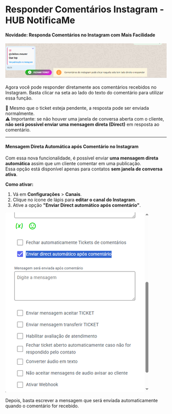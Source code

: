 # Responder Comentários Instagram - HUB NotificaMe

#### Novidade: Responda Comentários no Instagram com Mais Facilidade

![print](<../../docs/Responder Comentarios Instagram/respondercomentario.png>)

Agora você pode responder diretamente aos comentários recebidos no Instagram. Basta clicar na seta ao lado do texto do comentário para utilizar essa função.

💬 Mesmo que o ticket esteja pendente, a resposta pode ser enviada normalmente.\
⚠️ Importante: se não houver uma janela de conversa aberta com o cliente, **não será possível enviar uma mensagem direta (Direct)** em resposta ao comentário.

***

#### Mensagem Direta Automática após Comentário no Instagram

Com essa nova funcionalidade, é possível enviar **uma mensagem direta automática** assim que um cliente comentar em uma publicação.\
Essa opção está disponível apenas para contatos **sem janela de conversa ativa**.

**Como ativar:**

1. Vá em **Configurações** > **Canais**.
2. Clique no ícone de lápis para **editar o canal do Instagram**.
3. Ative a opção **"Enviar Direct automático após comentário"**.

![print](<../../docs/Responder Comentarios Instagram/direct.png>)

Depois, basta escrever a mensagem que será enviada automaticamente quando o comentário for recebido.

